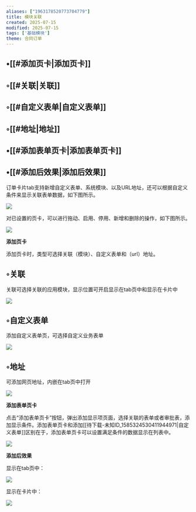 ```yaml
---
aliases: ["1963178520773704779"]
title: 模块关联
created: 2025-07-15
modified: 2025-07-15
tags: ['基础模块']
theme: 合同订单
---
```


## •[[#添加页卡|添加页卡]]

## ◦[[#关联|关联]]

## ◦[[#自定义表单|自定义表单]]

## ◦[[#地址|地址]]

## •[[#添加表单页卡|添加表单页卡]]

## •[[#添加后效果|添加后效果]]

订单卡片tab支持新增自定义表单、系统模块、以及URL地址，还可以根据自定义条件来显示关联表单数据，如下图所示。

![](a645528de6ba3ae7f9c58db0aaad02ba.jpg)

对已设置的页卡，可以进行拖动、启用、停用、新增和删除的操作，如下图所示。

![](0324e66f997fbdc070affdfe004fa7c0.jpg)

**添加页卡**

添加页卡时，类型可选择关联（模块）、自定义表单和（url）地址。

## ◦关联

关联可选择关联的应用模块，显示位置可开启显示在tab页中和显示在卡片中

![](bdc926eeb727f3b9d8a7db303affe3f7.jpg)

## ◦自定义表单

添加自定义表单页，可选择自定义业务表单

![](f3315cf2bcb0383e157b2a52288aa4c2.jpg)

## ◦地址

可添加网页地址，内嵌在tab页中打开

![](e8a1206aedd09b3c85e477b6c9e474cb.jpg)

**添加表单页卡**

点击“添加表单页卡”按钮，弹出添加显示项页面，选择关联的表单或者审批表，添加显示条件。添加表单页卡和添加[[待下载-未知ID_1585324530411944971|自定义表单]]区别在于，添加表单页卡可以设置满足条件的数据显示在列表中。

**![](b4ba03f1741b85e8b8114e5ed34f0fc5.jpg)**

**添加后效果**

显示在tab页中：

![](312286a757986f8607074f23fad48f45.jpg)

显示在卡片中：

**![](786a2e4437fb34e817dd0d1b2eb83e36.jpg)**